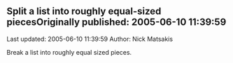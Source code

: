 ## Split a list into roughly equal-sized piecesOriginally published: 2005-06-10 11:39:59 
Last updated: 2005-06-10 11:39:59 
Author: Nick Matsakis 
 
Break a list into roughly equal sized pieces.